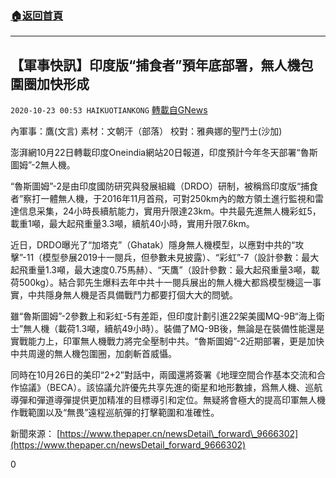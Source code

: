 ###  [:house:返回首頁](https://github.com/ourhimalayas/txt)
---

## 【軍事快訊】印度版“捕食者”預年底部署，無人機包圍圈加快形成
`2020-10-23 00:53 HAIKUOTIANKONG` [轉載自GNews](https://gnews.org/zh-hant/441628/)

內軍事：鷹(文言) 素材：文朝汗（部落） 校對：雅典娜的聖鬥士(沙加)

澎湃網10月22日轉載印度Oneindia網站20日報道，印度預計今年冬天部署“魯斯圖姆”-2無人機。

“魯斯圖姆”-2是由印度國防研究與發展組織（DRDO）研制，被稱爲印度版“捕食者”察打一體無人機，于2016年11月首飛，可對250km內的敵方領土進行監視和雷達信息采集，24小時長續航能力，實用升限達23km。中共最先進無人機彩虹5，載重1噸，最大起飛重量3.3噸，續航40小時，實用升限7.6km。

近日，DRDO曝光了“加塔克”（Ghatak）隱身無人機模型，以應對中共的“攻擊”-11（模型參展2019十一閱兵，但參數未見披露）、“彩虹”-7（設計參數：最大起飛重量1.3噸，最大速度0.75馬赫）、“天鷹”（設計參數：最大起飛重量3噸，載荷500kg）。結合郭先生爆料去年中共十一閱兵展出的無人機大都爲模型機這一事實，中共隱身無人機是否具備戰鬥力都要打個大大的問號。

雖“魯斯圖姆”-2參數上和彩虹-5有差距，但印度計劃引進22架美國MQ-9B“海上衛士”無人機（載荷1.3噸，續航49小時）。裝備了MQ-9B後，無論是在裝備性能還是實戰能力上，印軍無人機戰力將完全壓制中共。“魯斯圖姆”-2近期部署，更是加快中共周邊的無人機包圍圈，加劇斬首威懾。

同時在10月26日的美印“2+2”對話中，兩國還將簽署《地理空間合作基本交流和合作協議》（BECA）。該協議允許優先共享先進的衛星和地形數據，爲無人機、巡航導彈和彈道導彈提供更加精准的目標導引和定位。無疑將會極大的提高印軍無人機作戰範圍以及“無畏”遠程巡航彈的打擊範圍和准確性。

新聞來源：
[https://www.thepaper.cn/newsDetail\_forward\_9666302](https://www.thepaper.cn/newsDetail_forward_9666302)

0
